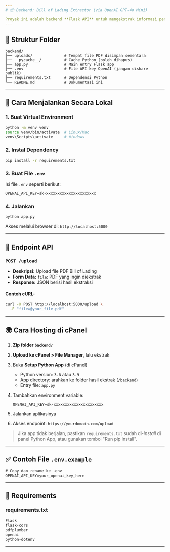 ```yaml
---
# 📦 Backend: Bill of Lading Extractor (via OpenAI GPT-4o Mini)

Proyek ini adalah backend **Flask API** untuk mengekstrak informasi penting dari file **PDF Bill of Lading**, menggunakan **OpenAI GPT-4o Mini**. Proyek ini bisa di-*upload* ke **cPanel** via ZIP dan dijalankan menggunakan **Python App** (mod\_wsgi).
---
```


## 📁 Struktur Folder

```
backend/
├── uploads/              # Tempat file PDF disimpan sementara
├── __pycache__/          # Cache Python (boleh dihapus)
├── app.py                # Main entry Flask app
├── .env                  # File API key OpenAI (jangan dishare publik)
├── requirements.txt      # Dependensi Python
└── README.md             # Dokumentasi ini
```

---

## 🚀 Cara Menjalankan Secara Lokal

### 1. Buat Virtual Environment

```bash
python -m venv venv
source venv/bin/activate  # Linux/Mac
venv\Scripts\activate     # Windows
```

### 2. Instal Dependency

```bash
pip install -r requirements.txt
```

### 3. Buat File `.env`

Isi file `.env` seperti berikut:

```
OPENAI_API_KEY=sk-xxxxxxxxxxxxxxxxxxxxxx
```

### 4. Jalankan

```bash
python app.py
```

Akses melalui browser di: `http://localhost:5000`

---

## 🔗 Endpoint API

### `POST /upload`

- **Deskripsi:** Upload file PDF Bill of Lading
- **Form Data:**
  `file`: PDF yang ingin diekstrak
- **Response:** JSON berisi hasil ekstraksi

#### Contoh cURL:

```bash
curl -X POST http://localhost:5000/upload \
  -F "file=@your_file.pdf"
```

---

## 🌍 Cara Hosting di cPanel

1. **Zip folder `backend/`**
2. **Upload ke cPanel > File Manager**, lalu ekstrak
3. Buka **Setup Python App** (di cPanel)

   - Python version: `3.8` atau `3.9`
   - App directory: arahkan ke folder hasil ekstrak (`/backend`)
   - Entry file: `app.py`

4. Tambahkan environment variable:

   ```
   OPENAI_API_KEY=sk-xxxxxxxxxxxxxxxxxxxxxx
   ```

5. Jalankan aplikasinya
6. Akses endpoint: `https://yourdomain.com/upload`

> Jika app tidak berjalan, pastikan `requirements.txt` sudah di-_install_ di panel Python App, atau gunakan tombol "Run pip install".

---

## ✅ Contoh File `.env.example`

```env
# Copy dan rename ke .env
OPENAI_API_KEY=your_openai_key_here
```

---

## 🧪 Requirements

### requirements.txt

```txt
Flask
flask-cors
pdfplumber
openai
python-dotenv
```

---
